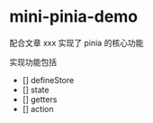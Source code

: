 # mini-pinia-demo
配合文章 xxx 实现了 pinia 的核心功能

实现功能包括
- [] defineStore
- [] state
- [] getters
- [] action
